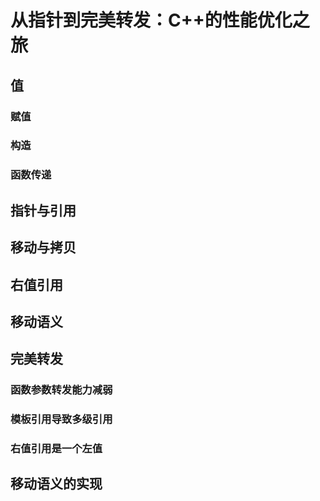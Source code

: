 # 从指针到完美转发：C++的性能优化之旅

## 值

### 赋值

### 构造

### 函数传递

## 指针与引用

## 移动与拷贝

## 右值引用

## 移动语义

## 完美转发

### 函数参数转发能力减弱

### 模板引用导致多级引用

### 右值引用是一个左值

## 移动语义的实现